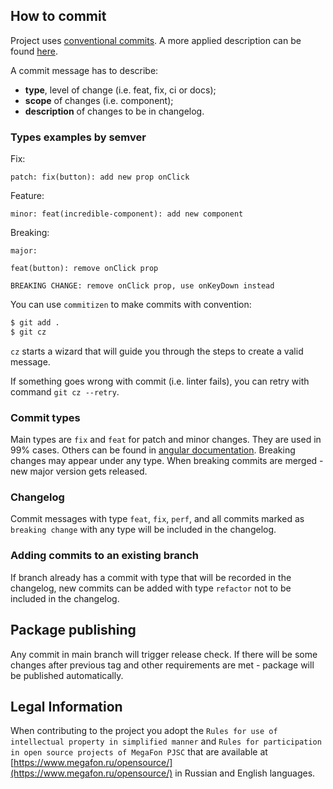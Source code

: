 ## How to commit

Project uses [conventional commits](https://www.conventionalcommits.org/ru/v1.0.0-beta.4/). A more applied description
can be found [here](https://github.com/angular/angular/blob/master/CONTRIBUTING.md#-commit-message-format).

A commit message has to describe:

- **type**, level of change (i.e. feat, fix, ci or docs);
- **scope** of changes (i.e. component);
- **description** of changes to be in changelog.

### Types examples by semver

Fix:
```
patch: fix(button): add new prop onClick
```

Feature:
```
minor: feat(incredible-component): add new component
```

Breaking:
```
major:

feat(button): remove onClick prop

BREAKING CHANGE: remove onClick prop, use onKeyDown instead
```

You can use `commitizen` to make commits with convention:

```bash
$ git add .
$ git cz
```

`cz` starts a wizard that will guide you through the steps to create a valid message.

If something goes wrong with commit (i.e. linter fails), you can retry with command `git cz --retry`.

### Commit types

Main types are `fix` and `feat` for patch and minor changes. They are used in 99% cases. Others can be found in
[angular documentation](https://github.com/angular/angular/blob/master/CONTRIBUTING.md#-commit-message-format).
Breaking changes may appear under any type. When breaking commits are merged - new major version gets released.

### Changelog

Commit messages with type `feat`, `fix`, `perf`, and all commits marked as `breaking change` with any type will be
included in the changelog.

### Adding commits to an existing branch

If branch already has a commit with type that will be recorded in the changelog, new commits can be added with type
`refactor` not to be included in the changelog.

## Package publishing

Any commit in main branch will trigger release check.
If there will be some changes after previous tag and
other requirements are met - package will be published automatically.

## Legal Information

When contributing to the project you adopt the `Rules for use of intellectual property in simplified manner` and `Rules for participation in open source projects of MegaFon PJSC` that are available at [https://www.megafon.ru/opensource/](https://www.megafon.ru/opensource/) in Russian and English languages.
